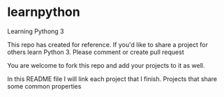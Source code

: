 # learnpython
Learning Pythong 3

This repo has created for reference. If you'd like to share a project for others learn Python 3. Please comment or create pull request

You are welcome to fork this repo and add your projects to it as well.

In this README file I will link each project that I finish. Projects that share some common properties

